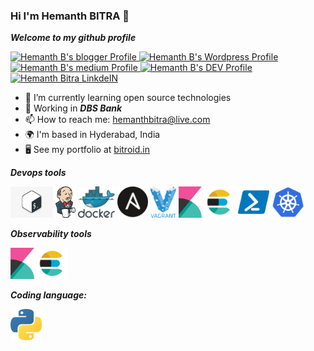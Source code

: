 ### Hi I'm Hemanth BITRA 👋

__*Welcome to my github profile*__  

<a href="https://hemanth22hemublogs.blogspot.com/">
  <img width="30px" src="https://cdn.jsdelivr.net/npm/simple-icons@v3/icons/blogger.svg" alt="Hemanth B's blogger Profile"/>
</a>
<a href="https://hemanth22hemu.wordpress.com/">
  <img width="30px" src="https://cdn.jsdelivr.net/npm/simple-icons@v3/icons/wordpress.svg" alt="Hemanth B's Wordpress Profile"/>
</a>
<a href="https://hemanthbitra.medium.com/">
  <img width="30px" src="https://cdn.jsdelivr.net/npm/simple-icons@3.13.0/icons/medium.svg" alt="Hemanth B's medium Profile"/>
</a>
<a href="https://dev.to/hemanth22">
  <img src="https://d2fltix0v2e0sb.cloudfront.net/dev-badge.svg" alt="Hemanth B's DEV Profile" height="30" width="30">
</a>
<a href="https://in.linkedin.com/in/hemanthbitra">
  <img alt="Hemanth Bitra LinkdeIN" width="30px" src="https://cdn.jsdelivr.net/npm/simple-icons@v3/icons/linkedin.svg" />
</a>
  

<!--
**hemanth22/hemanth22** is a ✨ _special_ ✨ repository because its `README.md` (this file) appears on your GitHub profile.
Here are some ideas to get you started:


- 🔭 I’m currently working on ...
- 🌱 I’m currently learning ...
- 👯 I’m looking to collaborate on ...
- 🤔 I’m looking for help with ...
- 💬 Ask me about ...
- 📫 How to reach me: ...
- 😄 Pronouns: ...
- ⚡ Fun fact: ...
-->  

- 🌱 I’m currently learning open source technologies
- 🔭 Working in __*DBS Bank*__
- 📫 How to reach me: [hemanthbitra@live.com](mailto:hemanthbitra@live.com)
- 🌍  I'm based in Hyderabad, India
- 🖥️  See my portfolio at [bitroid.in](http://bitroid.in)

__*Devops tools*__  

<a href="https://hemanth22.github.io/lessonslearnt/"><img height="50" src="https://raw.githubusercontent.com/hemanth22/Images/master/bash.jpg"></a>
<a href="https://www.jenkins.io/"><img height="50" src="https://raw.githubusercontent.com/hemanth22/Images/master/jenkins.png"></a>
<a href="https://hub.docker.com/u/bitroid"><img height="50" src="https://raw.githubusercontent.com/hemanth22/Images/master/docker.png"></a>
<a href="https://galaxy.ansible.com/hemanth22"><img height="50" src="https://raw.githubusercontent.com/hemanth22/Images/master/ansiblesss.png"></a>
<a href="https://www.vagrantup.com/"><img height="50" src="https://raw.githubusercontent.com/hemanth22/Images/master/Vagrant.png"></a>
<a href="https://www.elastic.co/kibana"><img height="50" src="https://raw.githubusercontent.com/hemanth22/Images/master/kibana.png"></a>
<a href="https://www.elastic.co/"><img height="50" src="https://raw.githubusercontent.com/hemanth22/Images/master/elasticsearch.png"></a>
<a href="https://dev.to/hemanth22"><img height="50" src="https://raw.githubusercontent.com/hemanth22/Images/master/powershell.png"></a>
<a href="https://www.credly.com/badges/8d975c03-cb2a-454d-9f72-3d5c63e84561/public_url"><img height="50" src="https://raw.githubusercontent.com/hemanth22/Images/master/kubernetes_logo.png"></a>

__*Observability tools*__

<a href="https://www.elastic.co/kibana"><img height="50" src="https://raw.githubusercontent.com/hemanth22/Images/master/kibana.png"></a>
<a href="https://www.elastic.co/"><img height="50" src="https://raw.githubusercontent.com/hemanth22/Images/master/elasticsearch.png"></a>

__*Coding language:*__  

<a href="https://dev.to/hemanth22"><img height="50" src="https://raw.githubusercontent.com/hemanth22/Images/master/Python.png"></a>
